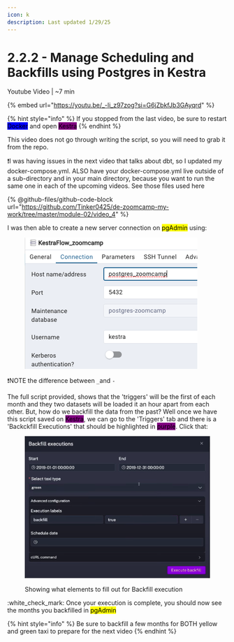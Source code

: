 ```yaml
---
icon: k
description: Last updated 1/29/25
---
```


# 2.2.2 - Manage Scheduling and Backfills using Postgres in Kestra

Youtube Video | \~7 min

{% embed url="https://youtu.be/_-li_z97zog?si=G6jZbkfJb3GAyqrd" %}

{% hint style="info" %}
If you stopped from the last video, be sure to restart <mark style="background-color:blue;">Docker</mark> and open <mark style="background-color:purple;">Kestra</mark>
{% endhint %}

This video does not go through writing the script, so you will need to grab it from the repo.

:exclamation:I was having issues in the next video that talks about dbt, so I updated my docker-compose.yml. ALSO have your docker-compose.yml live outside of a sub-directory and in your main directory, because you want to run the same one in each of the upcoming videos. See those files used here

{% @github-files/github-code-block url="https://github.com/Tinker0425/de-zoomcamp-my-work/tree/master/module-02/video_4" %}

I was then able to create a new server connection on <mark style="background-color:yellow;">pgAdmin</mark> using:

<figure><img src="../../.gitbook/assets/Screen Shot 2025-01-31 at 9.07.59 AM.png" alt=""><figcaption></figcaption></figure>

:exclamation:NOTE the difference between `_`and `-`

The full script provided, shows that the 'triggers' will be the first of each month and they two datasets will be loaded it an hour apart from each other.  But, how do we backfill the data from the past? Well once we have this script saved on <mark style="background-color:purple;">Kestra</mark>, we can go to the 'Triggers' tab and there is a 'Backckfill Executions' that should be highlighted in <mark style="background-color:purple;">purple</mark>. Click that:

<figure><img src="../../.gitbook/assets/Screen Shot 2025-01-29 at 5.54.38 PM.png" alt=""><figcaption><p>Showing what elements to fill out for Backfill execution</p></figcaption></figure>

:white\_check\_mark: Once your execution is complete, you should now see the months you backfilled in <mark style="background-color:yellow;">pgAdmin</mark>

{% hint style="info" %}
Be sure to backfill a few months for BOTH yellow and green taxi to prepare for the next video
{% endhint %}

